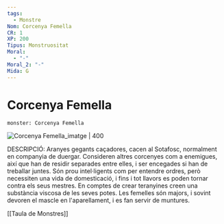 ```yaml
---
tags:
  - Monstre
Nom: Corcenya Femella
CR: 1
XP: 200
Tipus: Monstruositat
Moral:
  - "-"
Moral_2: "-"
Mida: G
---
```

# Corcenya Femella

```statblock
monster: Corcenya Femella
```

![Corcenya Femella_imatge | 400](https://static.wikia.nocookie.net/forgottenrealms/images/6/61/Steeder5e.png/revision/latest?cb&#x3D;20200322012812)

DESCRIPCIÓ: 
Aranyes gegants caçadores, cacen al Sotafosc, normalment en companyia de duergar. Consideren altres corcenyes com a enemigues, així que han de residir separades entre elles, i ser encegades si han de treballar juntes. Són prou intel·ligents com per entendre ordres, però necessiten una vida de domesticació, i fins i tot llavors es poden tornar contra els seus mestres. En comptes de crear teranyines creen una substància viscosa de les seves potes. Les femelles són majors, i sovint devoren el mascle en l'aparellament, i es fan servir de muntures.

[[Taula de Monstres]]

